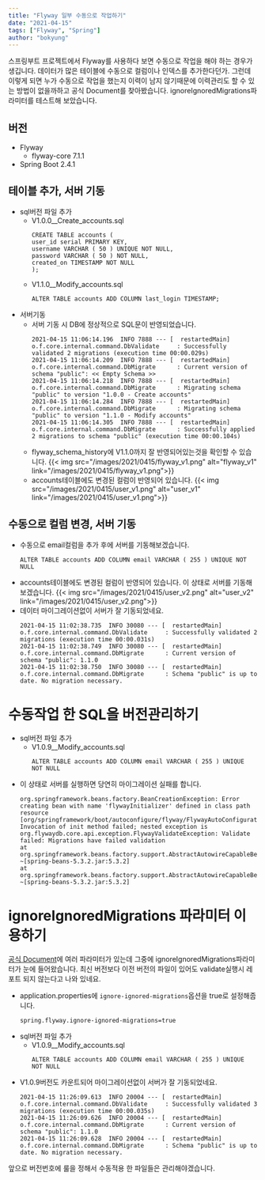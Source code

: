 ```yaml
---
title: "Flyway 일부 수동으로 작업하기"
date: "2021-04-15"
tags: ["Flyway", "Spring"]
author: "bokyung"
---
```


스프링부트 프로젝트에서 Flyway를 사용하다 보면 수동으로 작업을 해야 하는 경우가 생깁니다.
데이터가 많은 테이블에 수동으로 컬럼이나 인덱스를 추가한다던가.
그런데 이렇게 되면 누가 수동으로 작업을 했는지 이력이 남지 않기때문에 이력관리도 할 수 있는 방법이 없을까하고 공식 Document를 찾아봤습니다.
ignoreIgnoredMigrations파라미터를 테스트해 보았습니다.

## 버전
* Flyway
  * flyway-core 7.1.1
* Spring Boot 2.4.1

## 테이블 추가, 서버 기동
* sql버전 파일 추가
  * V1.0.0__Create_accounts.sql
    ```
    CREATE TABLE accounts (
    user_id serial PRIMARY KEY,
    username VARCHAR ( 50 ) UNIQUE NOT NULL,
    password VARCHAR ( 50 ) NOT NULL,
    created_on TIMESTAMP NOT NULL
    );
    ```
  * V1.1.0__Modify_accounts.sql
    ```
    ALTER TABLE accounts ADD COLUMN last_login TIMESTAMP;
    ```
* 서버기동
  * 서버 기동 시 DB에 정상적으로 SQL문이 반영되었습니다.
    ```
    2021-04-15 11:06:14.196  INFO 7888 --- [  restartedMain] o.f.core.internal.command.DbValidate     : Successfully validated 2 migrations (execution time 00:00.029s)
    2021-04-15 11:06:14.209  INFO 7888 --- [  restartedMain] o.f.core.internal.command.DbMigrate      : Current version of schema "public": << Empty Schema >>
    2021-04-15 11:06:14.218  INFO 7888 --- [  restartedMain] o.f.core.internal.command.DbMigrate      : Migrating schema "public" to version "1.0.0 - Create accounts"
    2021-04-15 11:06:14.284  INFO 7888 --- [  restartedMain] o.f.core.internal.command.DbMigrate      : Migrating schema "public" to version "1.1.0 - Modify accounts"
    2021-04-15 11:06:14.305  INFO 7888 --- [  restartedMain] o.f.core.internal.command.DbMigrate      : Successfully applied 2 migrations to schema "public" (execution time 00:00.104s)
    ```
  * flyway_schema_history에 V1.1.0까지 잘 반영되어있는것을 확인할 수 있습니다.
  {{< img src="/images/2021/0415/flyway_v1.png" alt="flyway_v1" link="/images/2021/0415/flyway_v1.png">}}
  * accounts테이블에도 변경된 컬럼이 반영되어 있습니다.
  {{< img src="/images/2021/0415/user_v1.png" alt="user_v1" link="/images/2021/0415/user_v1.png">}}

## 수동으로 컬럼 변경, 서버 기동
* 수동으로 email컬럼을 추가 후에 서버를 기동해보겠습니다.
  ```
  ALTER TABLE accounts ADD COLUMN email VARCHAR ( 255 ) UNIQUE NOT NULL
  ```
* accounts테이블에도 변경된 컬럼이 반영되어 있습니다. 이 상태로 서버를 기동해보겠습니다.
{{< img src="/images/2021/0415/user_v2.png" alt="user_v2" link="/images/2021/0415/user_v2.png">}}
* 데이터 마이그레이션없이 서버가 잘 기동되었네요.
  ```
  2021-04-15 11:02:38.735  INFO 30080 --- [  restartedMain] o.f.core.internal.command.DbValidate     : Successfully validated 2 migrations (execution time 00:00.031s)
  2021-04-15 11:02:38.749  INFO 30080 --- [  restartedMain] o.f.core.internal.command.DbMigrate      : Current version of schema "public": 1.1.0
  2021-04-15 11:02:38.750  INFO 30080 --- [  restartedMain] o.f.core.internal.command.DbMigrate      : Schema "public" is up to date. No migration necessary.
  ```

# 수동작업 한 SQL을 버전관리하기
* sql버전 파일 추가
  * V1.0.9__Modify_accounts.sql
    ```
    ALTER TABLE accounts ADD COLUMN email VARCHAR ( 255 ) UNIQUE NOT NULL
    ```
* 이 상태로 서버를 실행하면 당연히 마이그레이션 실패를 합니다.
  ```
  org.springframework.beans.factory.BeanCreationException: Error creating bean with name 'flywayInitializer' defined in class path resource [org/springframework/boot/autoconfigure/flyway/FlywayAutoConfiguration$FlywayConfiguration.class]: Invocation of init method failed; nested exception is org.flywaydb.core.api.exception.FlywayValidateException: Validate failed: Migrations have failed validation
  at org.springframework.beans.factory.support.AbstractAutowireCapableBeanFactory.initializeBean(AbstractAutowireCapableBeanFactory.java:1788) ~[spring-beans-5.3.2.jar:5.3.2]
  at org.springframework.beans.factory.support.AbstractAutowireCapableBeanFactory.doCreateBean(AbstractAutowireCapableBeanFactory.java:609) ~[spring-beans-5.3.2.jar:5.3.2]
  ```

# ignoreIgnoredMigrations 파라미터 이용하기
[공식 Document](https://flywaydb.org/documentation/configuration/parameters/ignoreIgnoredMigrations)에 여러 파라미터가 있는데 그중에 ignoreIgnoredMigrations파라미터가 눈에 들어왔습니다.
최신 버전보다 이전 버전의 파일이 있어도 validate실행시 레포트 되지 않는다고 나와 있네요.
* application.properties에 `ignore-ignored-migrations`옵션을 true로 설정해줍니다.
  ```
  spring.flyway.ignore-ignored-migrations=true
  ```
* sql버전 파일 추가
  * V1.0.9__Modify_accounts.sql
    ```
    ALTER TABLE accounts ADD COLUMN email VARCHAR ( 255 ) UNIQUE NOT NULL
    ```
* V1.0.9버전도 카운트되어 마이그레이션없이 서버가 잘 기동되었네요.
  ```
  2021-04-15 11:26:09.613  INFO 20004 --- [  restartedMain] o.f.core.internal.command.DbValidate     : Successfully validated 3 migrations (execution time 00:00.035s)
  2021-04-15 11:26:09.626  INFO 20004 --- [  restartedMain] o.f.core.internal.command.DbMigrate      : Current version of schema "public": 1.1.0
  2021-04-15 11:26:09.628  INFO 20004 --- [  restartedMain] o.f.core.internal.command.DbMigrate      : Schema "public" is up to date. No migration necessary.
  ```

앞으로 버전번호에 룰을 정해서 수동적용 한 파일들은 관리해야겠습니다.
